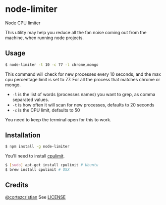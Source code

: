 # node-limiter
Node CPU limiter

This utility may help you reduce all the fan noise coming out from the machine, when running node projects.

## Usage

```bash
$ node-limiter -t 10 -c 77 -l chrome,mongo
```

This command will check for new processes every 10 seconds, and the max cpu percentage limit is set to 77. For all the process that matches chrome or mongo.

- `-l` is the list of words (processes names) you want to grep, as comma separated values.
- `-t` is how often it will scan for new processes, defaults to 20 seconds
- `-c` is the CPU limit, defaults to 50

You need to keep the terminal open for this to work.

## Installation

```bash
$ npm install -g node-limiter
```

You'll need to install [cpulimit](https://github.com/opsengine/cpulimit).

```bash
$ [sudo] apt-get install cpulimit # Ubuntu
$ brew install cpulimit # OSX
```

## Credits
[@cortezcristian](https://twitter.com/cortezcristian)
See [LICENSE](https://github.com/cortezcristian/node-limiter/blob/master/LICENSE)
